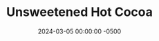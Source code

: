 ---
layout: post
title:  "Unsweetened Hot Cocoa"
date:   2024-03-05 00:00:00 -0500
categories:
- Recipes
- Drinks
permalink: /recipes/unsweetened-hot-cocoa
image: /assets/Food/Drinks/Unsw Cocoa/unsw-cocoa.jpg
ing: cocoa-ing
facts: cocoa-facts
Prep: 3
Rest: 
Cook: 2
Source1: https://eatteachlaughcraft.com/food/simple-sugar-free-hot-chocolate-recipe/
Source2: 
whisk: https://s.samsungfood.com/bpV54
tags: 
- chocolate
- powder
- almond milk
- warm
- winter
- sip
Description: This hot cocoa drink is fully unsweetened, and is simply just cocoa powder and cinnamon whisked into any simmering milk of choice. It's great for winter time, with rich chocolatey taste without all the sugar.  Or you can make my <a href="hot-chocolate">High Protein Hot Chocolate</a>
Instructions: 
- In a mug, whisk the cocoa and cinnamon into a splash of milk (about 2 tbsp). Optionally, add some cinnamon, a small pinch of salt, or a dash of vanilla (or all 3). Whisk until fully combined, then add in the rest of the milk. This helps prevent clumping and allows for everything to be fully incorporated<br><br>

- Microwave on high for 1-2 minutes, or until desired temperature is reached
---